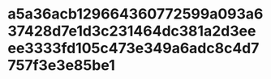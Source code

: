 # a5a36acb129664360772599a093a637428d7e1d3c231464dc381a2d3eeee3333fd105c473e349a6adc8c4d7757f3e3e85be1